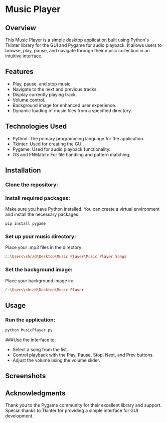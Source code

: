 # Music Player
## Overview
This Music Player is a simple desktop application built using Python's Tkinter library for the GUI and Pygame for audio playback. It allows users to browse, play, pause, and navigate through their music collection in an intuitive interface.

## Features
* Play, pause, and stop music.
* Navigate to the next and previous tracks.
* Display currently playing track.
* Volume control.
* Background image for enhanced user experience.
* Dynamic loading of music files from a specified directory.

## Technologies Used
* Python: The primary programming language for the application.
* Tkinter: Used for creating the GUI.
* Pygame: Used for audio playback functionality.
* OS and FNMatch: For file handling and pattern matching.

## Installation
### Clone the repository:

### Install required packages: 
Make sure you have Python installed. You can create a virtual environment and install the necessary packages:
```bash
pip install pygame
```

### Set up your music directory: 
Place your .mp3 files in the directory:
```makefile
C:\Users\shrad\Desktop\Music Player\Music Player Songs
```

### Set the background image: 
Place your background image in:
```makefile
C:\Users\shrad\Desktop\Music Player
```

## Usage
### Run the application:
```bash
python MusicPlayer.py
```

###Use the interface to:
* Select a song from the list.
* Control playback with the Play, Pause, Stop, Next, and Prev buttons.
* Adjust the volume using the volume slider.
  
## Screenshots




## Acknowledgments
Thank you to the Pygame community for their excellent library and support.
Special thanks to Tkinter for providing a simple interface for GUI development.
